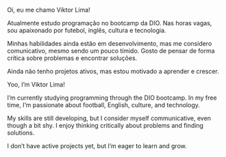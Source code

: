 Oi, eu me chamo Viktor Lima!

Atualmente estudo programação no bootcamp da DIO. Nas horas vagas, sou apaixonado por futebol, inglês, cultura e tecnologia.

Minhas habilidades ainda estão em desenvolvimento, mas me considero comunicativo, mesmo sendo um pouco tímido. Gosto de pensar de forma crítica sobre problemas e encontrar soluções.

Ainda não tenho projetos ativos, mas estou motivado a aprender e crescer.




Yoo, I’m Viktor Lima! 

I’m currently studying programming through the DIO bootcamp. In my free time, I’m passionate about football, English, culture, and technology.

My skills are still developing, but I consider myself communicative, even though a bit shy. I enjoy thinking critically about problems and finding solutions.

I don’t have active projects yet, but I’m eager to learn and grow.
